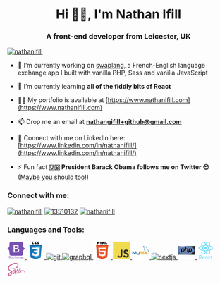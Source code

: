 <h1 align="center">Hi 👋🏿, I'm Nathan Ifill</h1>
<h3 align="center">A front-end developer from Leicester, UK</h3>

<p align="left"> <a href="https://twitter.com/intent/follow?screen_name=nathanifill" target="blank"><img src="https://img.shields.io/twitter/follow/nathanifill?logo=twitter&style=for-the-badge" alt="nathanifill" /></a> </p>

- 🔭 I’m currently working on [swaplang](https://www.swaplang.com/french/), a French-English language exchange app I built with vanilla PHP, Sass and vanilla JavaScript

- 🌱 I’m currently learning **all of the fiddly bits of React**

- 👨‍💻 My portfolio is available at [https://www.nathanifill.com](https://www.nathanifill.com)

- 📫 Drop me an email at **nathangifill+github@gmail.com**

- 📄 Connect with me on LinkedIn here: [https://www.linkedin.com/in/nathanifill/](https://www.linkedin.com/in/nathanifill/)

- ⚡ Fun fact **🇺🇸 President Barack Obama follows me on Twitter 😎** <a href="https://twitter.com/intent/follow?screen_name=nathanifill" target="blank">(Maybe you should too!)</a>

<h3 align="left">Connect with me:</h3>
<p align="left">
<a href="https://twitter.com/intent/follow?screen_name=nathanifill" target="blank"><img align="center" src="https://raw.githubusercontent.com/rahuldkjain/github-profile-readme-generator/master/src/images/icons/Social/twitter.svg" alt="nathanifill" height="30" width="40" /></a>
<a href="https://stackoverflow.com/users/13510132" target="blank"><img align="center" src="https://raw.githubusercontent.com/rahuldkjain/github-profile-readme-generator/master/src/images/icons/Social/stack-overflow.svg" alt="13510132" height="30" width="40" /></a>
<a href="https://linkedin.com/in/nathanifill" target="blank"><img align="center" src="https://raw.githubusercontent.com/rahuldkjain/github-profile-readme-generator/master/src/images/icons/Social/linked-in-alt.svg" alt="nathanifill" height="30" width="40" /></a>
</p>

<h3 align="left">Languages and Tools:</h3>
<p align="left"> <a href="https://getbootstrap.com" target="_blank" rel="noreferrer"> <img src="https://raw.githubusercontent.com/devicons/devicon/master/icons/bootstrap/bootstrap-plain-wordmark.svg" alt="bootstrap" width="40" height="40"/> </a> <a href="https://www.w3schools.com/css/" target="_blank" rel="noreferrer"> <img src="https://raw.githubusercontent.com/devicons/devicon/master/icons/css3/css3-original-wordmark.svg" alt="css3" width="40" height="40"/> </a> <a href="https://git-scm.com/" target="_blank" rel="noreferrer"> <img src="https://www.vectorlogo.zone/logos/git-scm/git-scm-icon.svg" alt="git" width="40" height="40"/> </a> <a href="https://graphql.org" target="_blank" rel="noreferrer"> <img src="https://www.vectorlogo.zone/logos/graphql/graphql-icon.svg" alt="graphql" width="40" height="40"/> </a> <a href="https://www.w3.org/html/" target="_blank" rel="noreferrer"> <img src="https://raw.githubusercontent.com/devicons/devicon/master/icons/html5/html5-original-wordmark.svg" alt="html5" width="40" height="40"/> </a> <a href="https://developer.mozilla.org/en-US/docs/Web/JavaScript" target="_blank" rel="noreferrer"> <img src="https://raw.githubusercontent.com/devicons/devicon/master/icons/javascript/javascript-original.svg" alt="javascript" width="40" height="40"/> </a> <a href="https://www.mysql.com/" target="_blank" rel="noreferrer"> <img src="https://raw.githubusercontent.com/devicons/devicon/master/icons/mysql/mysql-original-wordmark.svg" alt="mysql" width="40" height="40"/> </a> <a href="https://nextjs.org/" target="_blank" rel="noreferrer"> <img src="https://cdn.worldvectorlogo.com/logos/nextjs-2.svg" alt="nextjs" width="40" height="40"/> </a> <a href="https://www.php.net" target="_blank" rel="noreferrer"> <img src="https://raw.githubusercontent.com/devicons/devicon/master/icons/php/php-original.svg" alt="php" width="40" height="40"/> </a> <a href="https://reactjs.org/" target="_blank" rel="noreferrer"> <img src="https://raw.githubusercontent.com/devicons/devicon/master/icons/react/react-original-wordmark.svg" alt="react" width="40" height="40"/> </a> <a href="https://sass-lang.com" target="_blank" rel="noreferrer"> <img src="https://raw.githubusercontent.com/devicons/devicon/master/icons/sass/sass-original.svg" alt="sass" width="40" height="40"/> </a> </p>
